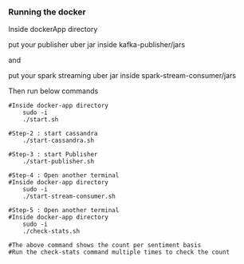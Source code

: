 ### Running the docker

Inside dockerApp directory

put your publisher uber jar inside kafka-publisher/jars

and

put your spark streaming uber jar inside spark-stream-consumer/jars



Then run below commands

```shell
#Inside docker-app directory
    sudo -i
    ./start.sh
    
#Step-2 : start cassandra
    ./start-cassandra.sh
    
#Step-3 : start Publisher
    ./start-publisher.sh
    
#Step-4 : Open another terminal
#Inside docker-app directory
    sudo -i
    ./start-stream-consumer.sh
    
#Step-5 : Open another terminal
#Inside docker-app directory
    sudo -i
    ./check-stats.sh
    
#The above command shows the count per sentiment basis
#Run the check-stats command multiple times to check the count
```

